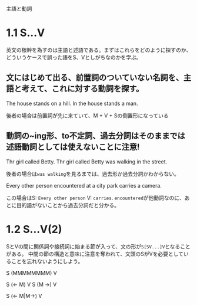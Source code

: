 主語と動詞

# 1.1 S...V
英文の根幹を為すのは主語と述語である。まずはこれらをどのように探すのか、どういうケースで誤った語をS、Vとしがちなのかを学ぶ。

## 文にはじめて出る、前置詞のついていない名詞を、主語と考えて、これに対する動詞を探す。

The house stands on a hill.
In the house stands a man.

後者の場合は前置詞が先に来ていて、M + V + Sの倒置形になっている

## 動詞の~ing形、to不定詞、過去分詞はそのままでは述語動詞としては使えないことに注意!

Thr girl called Betty.
Thr girl called Betty was walking in the street.

後者の場合は`was walking`を見るまでは、過去形か過去分詞かわからない。

Every other person encountered at a city park carries a camera.

この場合はS: `Every other person` V: `carries`.
`encountered`が他動詞なのに、あとに目的語がないことから過去分詞だと分かる。

# 1.2 S...V(2)
SとVの間に関係詞や接続詞に始まる節が入って、文の形が`S[SV...]V`となることがある。
中間の節の構造と意味に注意を奪われて、文頭のSがVを必要としていることを忘れないようにしよう。

S (MMMMMMMM) V

S (<- M) V
S (M ->) V

S (<- M|M->) V
